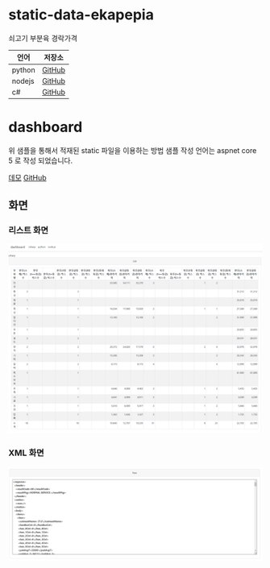 # static-data-ekapepia
쇠고기 부분육 경락가격 

언어 | 저장소
------------ | -------------
python | [GitHub](https://github.com/data-go-kr/static-data-ekapepia-python)
nodejs | [GitHub](https://github.com/data-go-kr/static-data-ekapepia-nodejs)
c# | [GitHub](https://github.com/data-go-kr/static-data-ekapepia-csharp)

# dashboard

위 샘플을 통해서 적재된 static 파일을 이용하는 방법 샘플
작성 언어는 aspnet core 5 로 작성 되었습니다.

[데모](https://static-data-ekapepia-dashboard.hh.gl)
[GitHub](https://github.com/data-go-kr/static-data-ekapepia-dashboard)

## 화면

### 리스트 화면
![리스트 화면](/Images/capture01.png)

### XML 화면
![XML 화면](/Images/capture02.png)
